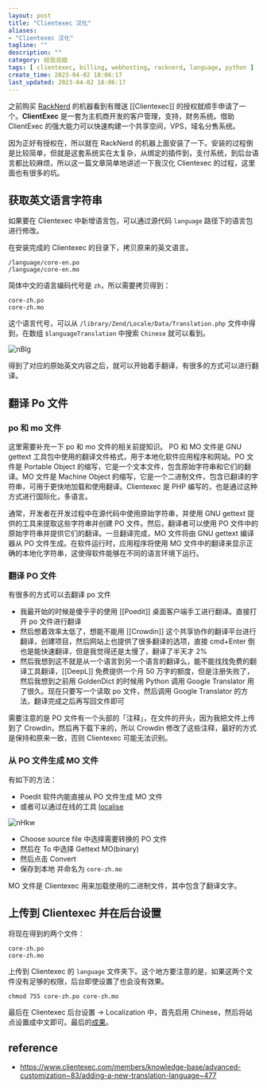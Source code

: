 ```yaml
---
layout: post
title: "Clientexec 汉化"
aliases:
- "Clientexec 汉化"
tagline: ""
description: ""
category: 经验总结
tags: [ clientexec, billing, webhosting, racknerd, language, python ]
create_time: 2023-04-02 18:06:17
last_updated: 2023-04-02 18:06:17
---
```


之前购买 [RackNerd](https://gtk.pw/rn) 的机器看到有赠送 [[Clientexec]] 的授权就顺手申请了一个。**ClientExec** 是一套为主机商开发的客户管理，支持，财务系统。借助 ClientExec 的强大能力可以快速构建一个共享空间，VPS，域名分售系统。

因为正好有授权在，所以就在 RackNerd 的机器上面安装了一下。安装的过程倒是比较简单，但就是这套系统实在太复杂，从绑定的插件到，支付系统，到后台语言都比较麻烦，所以这一篇文章简单地讲述一下我汉化 Clientexec 的过程，这里面也有很多的坑。

## 获取英文语言字符串

如果要在 Clientexec 中新增语言包，可以通过源代码 `language` 路径下的语言包进行修改。

在安装完成的 Clientexec 的目录下，拷贝原来的英文语言。

```
/language/core-en.po
/language/core-en.mo
```

简体中文的语言编码代号是 `zh`，所以需要拷贝得到：

```
core-zh.po
core-zh.mo
```

这个语言代号，可以从 `/library/Zend/Locale/Data/Translation.php` 文件中得到，在数组 `$languageTranslation` 中搜索 `Chinese` 就可以看到。

![nBlg](https://photo.einverne.info/images/2023/04/03/nBlg.png)

得到了对应的原始英文内容之后，就可以开始着手翻译，有很多的方式可以进行翻译。

## 翻译 Po 文件

### po 和 mo 文件

这里需要补充一下 po 和 mo 文件的相关前提知识。 PO 和 MO 文件是 GNU gettext 工具包中使用的翻译文件格式，用于本地化软件应用程序和网站。PO 文件是 Portable Object 的缩写，它是一个文本文件，包含原始字符串和它们的翻译。MO 文件是 Machine Object 的缩写，它是一个二进制文件，包含已翻译的字符串，可用于更快地加载和使用翻译。Clientexec 是 PHP 编写的，也是通过这种方式进行国际化，多语言。

通常，开发者在开发过程中在源代码中使用原始字符串，并使用 GNU gettext 提供的工具来提取这些字符串并创建 PO 文件。然后，翻译者可以使用 PO 文件中的原始字符串并提供它们的翻译。一旦翻译完成，MO 文件将由 GNU gettext 编译器从 PO 文件生成。在软件运行时，应用程序将使用 MO 文件中的翻译来显示正确的本地化字符串，这使得软件能够在不同的语言环境下运行。

### 翻译 PO 文件

有很多的方式可以去翻译 po 文件

- 我最开始的时候是傻乎乎的使用 [[Poedit]] 桌面客户端手工进行翻译。直接打开 po 文件进行翻译
- 然后想着效率太低了，想能不能用 [[Crowdin]] 这个共享协作的翻译平台进行翻译，创建项目，然后网站上也提供了很多翻译的选项，直接 cmd+Enter 倒也是能快速翻译，但是我觉得还是太慢了，翻译了半天才 2%
- 然后我想到这不就是从一个语言到另一个语言的翻译么，能不能找找免费的翻译工具翻译，[[DeepL]] 免费提供一个月 50 万字的额度，但是注册失败了，然后我想到之前用 GoldenDict 的时候用 Python 调用 Google Translator 用了很久。现在只要写一个读取 po 文件，然后调用 Google Translator 的方法，翻译完成之后再写回文件即可

需要注意的是 PO 文件有一个头部的「注释」，在文件的开头，因为我把文件上传到了 Crowdin，然后再下载下来的，所以 Crowdin 修改了这些注释，最好的方式是保持和原来一致，否则 Clientexec 可能无法识别。

### 从 PO 文件生成 MO 文件

有如下的方法：

- Poedit 软件内能直接从 PO 文件生成 MO 文件
- 或者可以通过在线的工具 [localise](https://localise.biz/free/converter)

![nHkw](https://photo.einverne.info/images/2023/04/03/nHkw.png)

- Choose source file 中选择需要转换的 PO 文件
- 然后在 To 中选择 Gettext MO(binary)
- 然后点击 Convert
- 保存到本地 并命名为 `core-zh.mo`

MO 文件是 Clientexec 用来加载使用的二进制文件，其中包含了翻译文字。

## 上传到 Clientexec 并在后台设置

将现在得到的两个文件：

```
core-zh.po
core-zh.mo
```

上传到 Clientexec 的 `language` 文件夹下。这个地方要注意的是，如果这两个文件没有足够的权限，后台即使设置了也会没有效果。

```
chmod 755 core-zh.po core-zh.mo
```

最后在 Clientexec 后台设置 -> Localization 中，首先启用 Chinese，然后将站点设置成中文即可。最后的[成果](https://client.einverne.info/)。

## reference

- <https://www.clientexec.com/members/knowledge-base/advanced-customization~83/adding-a-new-translation-language~477>
